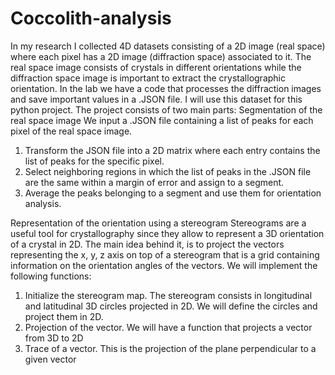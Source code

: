 # Coccolith-analysis

In my research I collected 4D datasets consisting of a 2D image (real space) where each pixel has a 2D image (diffraction space) associated to it. The real space image consists of crystals in different orientations while the diffraction space image is important to extract the crystallographic orientation. In the lab we have a code that processes the diffraction images and save important values in a .JSON file. I will use this dataset for this python project. 
The project consists of two main parts:
Segmentation of the real space image
We input a .JSON file containing a list of peaks for each pixel of the real space image.
1.	Transform the JSON file into a 2D matrix where each entry contains the list of peaks for the specific pixel.
2.	Select neighboring regions in which the list of peaks in the .JSON file are the same within a margin of error and assign to a segment.
3.	Average the peaks belonging to a segment and use them for orientation analysis. 

Representation of the orientation using a stereogram
Stereograms are a useful tool for crystallography since they allow to represent a 3D orientation of a crystal in 2D. The main idea behind it, is to project the vectors representing the x, y, z axis on top of a stereogram that is a grid containing information on the orientation angles of the vectors.  We will implement the following functions:
1.	Initialize the stereogram map. The stereogram consists in longitudinal and latitudinal 3D circles projected in 2D. We will define the circles and project them in 2D.
2.	Projection of the vector. We will have a function that projects a vector from 3D to 2D
3.	Trace of a vector. This is the projection of the plane perpendicular to a given vector
